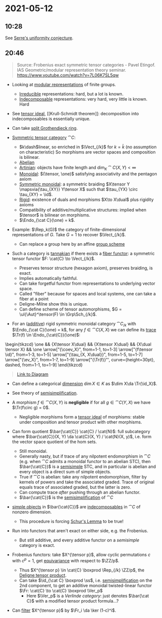 # 2021-05-12

## 10:28

See [Serre's uniformity conjecture](Serre's%20uniformity%20conjecture).

## 20:46

> Source: Frobenius exact symmetric tensor categories - Pavel Etingof. IAS Geometric/modular representation theory seminar.
  <https://www.youtube.com/watch?v=7L06K7SL5qw>

- Looking at [modular representations](modular%20representations) of finite groups.
  - [Irreducible](../zettelkasten/irreducible.md) representations: hard, but a lot is known.
  - [Indecomposable](../zettelkasten/indecomposable%20objects%20of%20a%20category.md) representations: very hard, very little is known.
    Hard

- See [tensor ideal](tensor%20ideal), [[Krull-Schmidt theorem]]: decomposition into indecomposables is essentially unique.
- Can take [split Grothendieck ring](split%20Grothendieck%20ring).

- [Symmetric tensor category](Symmetric%20tensor%20category) $\cat{C}$:
  - $k\dash$linear, so enriched in $\Vect_{/k}$ for $k= \bar{k}$ (no assumption on characteristic)
    So morphisms are vector spaces and composition is bilinear.
  - [Abelian](Abelian%20category)
  - [Artinian](../zettelkasten/Artinian%20category.md): objects have finite length and $\dim_K \cat{C}(X, Y) < \infty$
  - [Monoidal](../zettelkasten/Monoidal%20category.md): $(\tensor, \one)$ satisfying associativity and the pentagon axiom
  - [Symmetric monoidal](Symmetric%20monoidal%20category): a symmetric braiding $X\tensor Y \mapsvia{\tau_{XY}} Y\tensor X$ such that $\tau_{YX} \circ \tau_{XY} = \id$.
  - [Rigid](../zettelkasten/rigid%20category.md): existence of duals and morphisms $X\to X\dual$ plus rigidity axioms
  - Compatibility of additive/multiplicative structures: implied when $\tensor$ is bilinear on morphisms.
  - $\Endo_{\cat C}(\one) = k$.

- Example: $\Rep_k(G)$ the category of finite-dimensional representations of $G$.
  Take $G=1$ to recover $\Vect_{/k}$.
  - Can replace a group here by an affine [group scheme](../zettelkasten/group%20scheme.md)

- Such a category is [tannakian](tannakian) if there exists a [fiber functor](../zettelkasten/fiber%20functor.md): a symmetric tensor functor $F: \cat{C} \to \Vect_{/k}$.
  - Preserves tensor structure (hexagon axiom), preserves braiding, is exact. 
  - Implies automatically faithful.
  - Can take forgetful functor from representations to underlying vector space.
  - Called "fiber" because for spaces and local systems, one can take a fiber at a point
  - Deligne-Milne show this is unique.
  - Can define scheme of tensor automorphisms, $G = \ul{\Aut}^\tensor(F) \in \Grp\Sch_{/k}$.
- For an ([additive](additive%20category)) rigid symmetric monoidal category $\cat{C}_{/k}$ with $\Endo_{\cat C}(\one) = k$,
  for any $f\in \cat{C}(X, X)$ we can define its [trace](../zettelkasten/trace%20(monoidal%20categories).md) $\Tr(f) \in \Endo_{\cat{C}}(\one)$:

\begin{tikzcd}
	\one && {X\tensor X\dual} && {X\tensor X\dual} && {X\dual \tensor X} && \one
	\arrow["{\coev_X}", from=1-1, to=1-3]
	\arrow["{f\tensor \id}", from=1-3, to=1-5]
	\arrow["{\tau_{X, X\dual}}", from=1-5, to=1-7]
	\arrow["{\ev_X}", from=1-7, to=1-9]
	\arrow["{\Tr(f)}"', curve={height=30pt}, dashed, from=1-1, to=1-9]
\end{tikzcd}

> [Link to Diagram](https://q.uiver.app/?q=WzAsNSxbMCwwLCJcXG9uZSJdLFsyLDAsIlhcXHRlbnNvciBYXFxkdWFsIl0sWzQsMCwiWFxcdGVuc29yIFhcXGR1YWwiXSxbNiwwLCJYXFxkdWFsIFxcdGVuc29yIFgiXSxbOCwwLCJcXG9uZSJdLFswLDEsIlxcY29ldl9YIl0sWzEsMiwiZlxcdGVuc29yIFxcaWQiXSxbMiwzLCJcXHRhdV97WCwgWFxcZHVhbH0iXSxbMyw0LCJcXGV2X1giXSxbMCw0LCJcXFRyKGYpIiwyLHsiY3VydmUiOjUsInN0eWxlIjp7ImJvZHkiOnsibmFtZSI6ImRhc2hlZCJ9fX1dXQ==)

- Can define a categorical [dimension](../zettelkasten/dimension%20of%20a%20category.md) $\dim X \in K$ as $\dim X\da \Tr(\id_X)$.
- See theory of [semisimplification](semisimplification).
- A morphism $f\in \cat{C}(X, Y)$ is **negligible** if for all $g\in \cat{C}(Y, X)$ we have $\Tr(f\circ g) = 0$.
  - Negligible morphisms form a [tensor ideal](tensor%20ideal) of morphisms: stable under composition and tensor product with other morphisms.

- Can form quotient $\bar{\cat{C}} \cat{C} / \cat{N}$: full subcategory where $\bar{\cat{C}}(X, Y) \da \cat{C}(X, Y) / \cat{N}(X, y)$, i.e. form the vector space quotient of the hom sets.
  - Still monoidal.
  - Generally nasty, but if trace of any nilpotent endomorphism in $\cat{C}$ (e.g. when $\cat{C}$ admits a monoidal functor to an abelian STC), then $\bar{\cat{C}}$ is a [semisimple](../zettelkasten/semisimple%20category.md) STC, and in particular is abelian and every object is a direct sum of simple objects.
  - True if $\cat{C}$ is abelian: take any nilpotent endomorphism, filter by kernels of powers and take the associated graded.
  	Trace of original equals trace of associated graded, but the latter is zero.
  - Can compute trace *after* pushing through an abelian functor.
  - $\bar{\cat{C}}$ is the [semisimplification](semisimplification) of $\cat{C}$

- [simple objects](../zettelkasten/simple%20objects%20of%20a%20category.md) in $\bar{\cat{C}}$ are [indecomposables](../zettelkasten/indecomposable%20objects%20of%20a%20category.md) in $\cat{C}$ of nonzero dimension.
  - This procedure is forcing [Schur's Lemma](Schur's%20Lemma) to be true!

- Run into functors that aren't exact on either side, e.g. the Frobenius.
  - But still additive, and every additive functor on a *semisimple* category is exact.

- Frobenius functors: take $X^{\tensor p}$, allow cyclic permutations $c$ with $c^p = 1$, get [equivariance](../zettelkasten/equivariant.md) with respect to $\ZZ/p$.
  - Thus $X^{\tensor p} \in \cat{C} \boxprod \Rep_{/k} \ZZ/p$, the [Deligne tensor product](Deligne%20tensor%20product).
  - Can take $\id_{\cat C} \boxprod \ss$, i.e. [semisimplification](semisimplification) on the 2nd component, to get an additive monoidal twisted-linear functor $\Fr: \cat{C} \to \cat{C} \boxprod \Ver_p$
    - Here $\Ver_p$ is a *Verlinde category*: just denotes $\bar{\cat C}$ with a modified tensor product formula...?
- Can [filter](../zettelkasten/filtration.md) $X^{\tensor p}$ by $\Fr_i \da \ker (1-c)^i$. 
